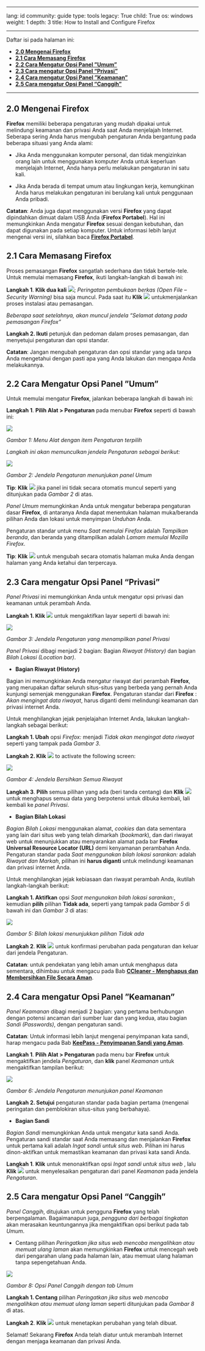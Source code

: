 

---

lang: id
community: guide
type: tools
legacy: True
child: True
os: windows
weight: 1
depth: 3
title: How to Install and Configure Firefox

---

Daftar isi pada halaman ini:

- [**2.0 Mengenai Firefox**](#2.0)
- [**2.1 Cara Memasang Firefox**](#2.1)
- [**2.2 Cara Mengatur Opsi Panel ”Umum”**](#2.2)
- [**2.3 Cara mengatur Opsi Panel “Privasi”**](#2.3)
- [**2.4 Cara mengatur Opsi Panel ”Keamanan”**](#2.4)
- [**2.5 Cara mengatur Opsi Panel “Canggih”**](#2.5)

-------

<a name="2.0"></a>
## 2.0 Mengenai Firefox ##
**Firefox** memiliki beberapa pengaturan yang mudah dipakai untuk melindungi keamanan dan privasi Anda saat Anda menjelajah Internet. Seberapa sering Anda harus mengubah pengaturan Anda bergantung pada beberapa situasi yang Anda alami:

- Jika Anda menggunakan komputer personal, dan tidak mengizinkan orang lain untuk menggunakan komputer Anda untuk keperluan  menjelajah Internet, Anda hanya perlu melakukan pengaturan ini satu kali.

- Jika Anda berada di tempat umum atau lingkungan kerja, kemungkinan Anda harus melakukan pengaturan ini berulang kali untuk penggunaan Anda pribadi. 

**Catatan**: Anda juga dapat menggunakan versi **Firefox** yang dapat dipindahkan dimuat dalam USB Anda (**Firefox Portabel**). Hal ini memungkinkan Anda mengatur **Firefox** sesuai dengan kebutuhan, dan dapat digunakan pada setiap komputer. Untuk informasi lebih lanjut mengenai versi ini, silahkan baca [**Firefox Portabel**](/id/FirefoxPortabel).

<a name="2.1"></a>
## 2.1 Cara Memasang Firefox ##

Proses pemasangan **Firefox** sangatlah sederhana dan tidak bertele-tele. Untuk memulai memasang **Firefox**, ikuti langkah-langkah di bawah ini:

**Langkah 1**.  **Klik dua kali**   ![](/sbox/screen/firefox-en/01.png); *Peringatan pembukaan berkas (Open File –Security Warning)* bisa saja muncul. Pada saat itu **Klik** ![](/sbox/screen/firefox-en/02.png) untukmenjalankan proses instalasi atau pemasangan.

*Beberapa saat setelahnya, akan muncul jendela “Selamat datang pada pemasangan Firefox”*

**Langkah 2. Ikuti** petunjuk dan pedoman dalam proses pemasangan, dan menyetujui pengaturan dan opsi standar.

**Catatan**: Jangan mengubah pengaturan dan opsi standar yang ada tanpa Anda mengetahui dengan pasti apa yang Anda lakukan dan mengapa Anda melakukannya.

<a name="2.2"></a>
## 2.2 Cara Mengatur Opsi Panel ”Umum” ##

Untuk memulai mengatur **Firefox**, jalankan beberapa langkah di bawah ini:

**Langkah 1**. **Pilih Alat > Pengaturan** pada menubar **Firefox** seperti di bawah ini:

![](/sbox/screen/firefox-id/02.png)

*Gambar 1: Menu Alat dengan item Pengaturan terpilih*

*Langkah ini akan memunculkan jendela Pengaturan sebagai berikut:*

![](/sbox/screen/firefox-id/03.png)

*Gambar 2: Jendela Pengaturan menunjukan panel Umum*

**Tip**: **Klik** ![](/sbox/screen/firefox-id/04.png) jika panel ini tidak secara otomatis muncul seperti yang ditunjukan pada *Gambar 2* di atas. 

*Panel Umum* memungkinkan Anda untuk mengatur beberapa pengaturan dasar **Firefox**, di antaranya Anda dapat menentukan halaman muka/beranda pilihan Anda dan lokasi untuk menyimpan *Unduhan* Anda.

Pengaturan standar untuk menu *Saat memulai Firefox* adalah *Tampilkan beranda*, dan beranda yang ditampilkan adalah *Lamam memulai Mozilla Firefox*.

**Tip**: **Klik**  ![](/sbox/screen/firefox-id/05.png) untuk mengubah secara otomatis halaman muka Anda dengan halaman yang Anda ketahui dan terpercaya.

<a name="2.3"></a>
## 2.3 Cara mengatur Opsi Panel “Privasi” ##

*Panel Privasi* ini memungkinkan Anda untuk mengatur opsi privasi dan keamanan untuk perambah Anda.

**Langkah 1. Klik**  ![](/sbox/screen/firefox-id/06.png) untuk mengaktifkan layar seperti di bawah ini:

![](/sbox/screen/firefox-id/07.png)

*Gambar 3: Jendela Pengaturan yang menampilkan panel Privasi*

*Panel Privasi* dibagi menjadi 2 bagian: Bagian *Riwayat (History)* dan bagian *Bilah Lokasi (Location bar)*.

- **Bagian Riwayat (History)**

Bagian ini memungkinkan Anda mengatur riwayat dari perambah **Firefox**, yang merupakan daftar seluruh situs-situs yang berbeda yang pernah Anda kunjungi semenjak menggunakan **Firefox**. Pengaturan standar dari **Firefox** : *Akan mengingat data riwayat*, harus diganti demi melindungi keamanan dan privasi internet Anda.  

Untuk menghilangkan jejak penjelajahan Internet Anda, lakukan langkah-langkah sebagai berikut:

**Langkah 1. Ubah** opsi *Firefox:*  menjadi *Tidak akan mengingat data riwayat* seperti yang tampak pada *Gambar 3*.  

**Langkah 2. Klik** ![](/sbox/screen/firefox-id/08.png) to activate the following screen:

![](/sbox/screen/firefox-id/09.png)

*Gambar 4: Jendela Bersihkan Semua Riwayat*

**Langkah 3**. **Pilih** semua pilihan yang ada (beri tanda centang) dan **Klik** ![](/sbox/screen/firefox-id/10.png) untuk menghapus semua data yang berpotensi untuk dibuka kembali, lali kembali ke *panel Privasi*. 

- **Bagian Bilah Lokasi**

*Bagian Bilah Lokasi* menggunakan alamat, *cookies* dan data sementara yang lain dari situs web yang telah dimarkah (*bookmark*), dan dari riwayat web untuk menunjukkan atau menyarankan alamat pada bar **Firefox Universal Resource Locator (URL)** demi kenyamanan perambahan Anda. Pengaturan standar pada *Saat menggunakan bilah lokasi sarankan:* adalah *Riwayat dan Markah*, pilihan ini **harus diganti** untuk melindungi keamanan dan privasi internet Anda. 

Untuk menghilangkan jejak kebiasaan dan riwayat perambah Anda, ikutilah langkah-langkah berikut:

**Langkah 1. Aktifkan** opsi *Saat mengunakan bilah lokasi sarankan:*, kemudian **pilih** pilihan **Tidak ada**, seperti yang tampak pada *Gambar 5* di bawah ini dan *Gambar 3* di atas:

![](/sbox/screen/firefox-id/11.png)

*Gambar 5: Bilah lokasi menunjukkan pilihan Tidak ada*

**Langkah 2**. **Klik** ![](/sbox/screen/firefox-en/13.png) untuk konfirmasi perubahan pada pengaturan dan keluar dari jendela Pengaturan.

**Catatan**: untuk pendekatan yang lebih aman untuk menghapus data sementara, dihimbau untuk mengacu pada Bab [**CCleaner - Menghapus dan Membersihkan File Secara Aman**](/id/ccleaner).

<a name="2.4"></a>
## 2.4 Cara mengatur Opsi Panel ”Keamanan” ##

*Panel Keamanan* dibagi menjadi 2 bagian: yang pertama berhubungan dengan potensi ancaman dari sumber luar dan yang kedua, atau bagian *Sandi (Passwords)*, dengan pengaturan sandi.  

**Catatan**: Untuk informasi lebih lanjut mengenai penyimpanan kata sandi, harap mengacu pada Bab [**KeePass - Penyimpanan Sandi yang Aman**](/id/keepass).

**Langkah 1**. **Pilih Alat > Pengaturan** pada menu bar **Firefox** untuk mengaktifkan jendela *Pengaturan*, dan **klik** panel *Keamanan* untuk mengaktifkan tampilan berikut:

![](/sbox/screen/firefox-id/12.png)

*Gambar 6: Jendela Pengaturan menunjukan panel Keamanan*

**Langkah 2. Setujui** pengaturan standar pada bagian pertama (mengenai peringatan dan pemblokiran situs-situs yang berbahaya). 

- **Bagian Sandi**

*Bagian Sandi* memungkinkan Anda untuk mengatur kata sandi Anda. Pengaturan sandi standar saat Anda memasang dan menjalankan **Firefox** untuk pertama kali adalah *Ingat sandi untuk situs web*. Pilihan ini harus dinon-aktifkan untuk memastikan keamanan dan privasi kata sandi Anda.

**Langkah 1**. **Klik** untuk menonaktifkan opsi *Ingat sandi untuk situs web* , lalu **Klik**  ![](/sbox/screen/firefox-en/15.png) untuk menyelesaikan pengaturan dari panel *Keamanan* pada jendela *Pengaturan*.


<a name="2.5"></a>
## 2.5 Cara mengatur Opsi Panel “Canggih” ##

*Panel Canggih*, ditujukan untuk pengguna **Firefox** yang telah berpengalaman. Bagaimanapun juga, *pengguna dari berbagai tingkatan* akan merasakan keuntungannya jika mengaktifkan opsi berikut pada tab *Umum*.

- Centang pilihan *Peringatkan jika situs web mencoba mengalihkan atau memuat ulang laman* akan memungkinkan **Firefox** untuk mencegah web dari pengarahan ulang pada halaman lain, atau memuat ulang halaman tanpa sepengetahuan Anda.

![](/sbox/screen/firefox-id/13.png)

*Gambar 8: Opsi Panel Canggih dengan tab Umum*

**Langkah 1. Centang** pilihan *Peringatkan jika situs web mencoba mengalihkan atau memuat ulang laman* seperti ditunjukan pada *Gambar 8* di atas.

**Langkah 2**. **Klik** ![](/sbox/screen/firefox-en/15.png) untuk menetapkan perubahan yang telah dibuat.

Selamat! Sekarang **Firefox** Anda telah diatur untuk merambah Internet dengan menjaga keamanan dan privasi Anda.

